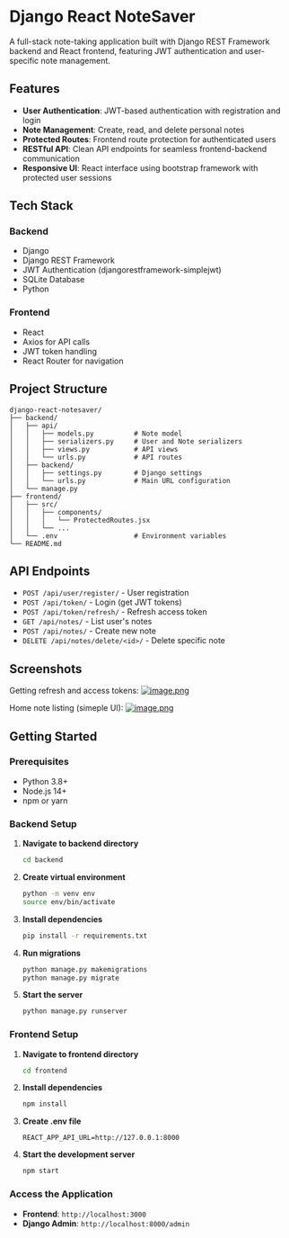 # Django React NoteSaver

A full-stack note-taking application built with Django REST Framework backend and React frontend, featuring JWT authentication and user-specific note management.

## Features

- **User Authentication**: JWT-based authentication with registration and login
- **Note Management**: Create, read, and delete personal notes
- **Protected Routes**: Frontend route protection for authenticated users
- **RESTful API**: Clean API endpoints for seamless frontend-backend communication
- **Responsive UI**: React interface using bootstrap framework with protected user sessions

## Tech Stack

### Backend
- Django 
- Django REST Framework
- JWT Authentication (djangorestframework-simplejwt)
- SQLite Database
- Python

### Frontend
- React
- Axios for API calls
- JWT token handling
- React Router for navigation


## Project Structure

```
django-react-notesaver/
├── backend/
│   ├── api/
│   │   ├── models.py          # Note model
│   │   ├── serializers.py     # User and Note serializers
│   │   ├── views.py           # API views
│   │   └── urls.py            # API routes
│   ├── backend/
│   │   ├── settings.py        # Django settings
│   │   └── urls.py            # Main URL configuration
│   └── manage.py
├── frontend/
│   ├── src/
│   │   ├── components/
│   │   │   └── ProtectedRoutes.jsx
│   │   └── ...
│   └── .env                   # Environment variables
└── README.md
```

## API Endpoints

- `POST /api/user/register/` - User registration
- `POST /api/token/` - Login (get JWT tokens)
- `POST /api/token/refresh/` - Refresh access token
- `GET /api/notes/` - List user's notes
- `POST /api/notes/` - Create new note
- `DELETE /api/notes/delete/<id>/` - Delete specific note

## Screenshots

Getting refresh and access tokens:
[![image.png](https://i.postimg.cc/C5ZY5k83/image.png)](https://postimg.cc/ctNP5KXh)

Home note listing (simeple UI):
[![image.png](https://i.postimg.cc/Dw0DTnqN/image.png)](https://postimg.cc/nX8TK8SK)


## Getting Started

### Prerequisites
- Python 3.8+
- Node.js 14+
- npm or yarn

### Backend Setup

1. **Navigate to backend directory**
   ```bash
   cd backend
   ```

2. **Create virtual environment**
   ```bash
   python -m venv env
   source env/bin/activate 
   ```

3. **Install dependencies**
   ```bash
   pip install -r requirements.txt
   ```

4. **Run migrations**
   ```bash
   python manage.py makemigrations
   python manage.py migrate
   ```

5. **Start the server**
   ```bash
   python manage.py runserver
   ```

### Frontend Setup

1. **Navigate to frontend directory**
   ```bash
   cd frontend
   ```

2. **Install dependencies**
   ```bash
   npm install
   ```

3. **Create .env file**
   ```
   REACT_APP_API_URL=http://127.0.0.1:8000
   ```

4. **Start the development server**
   ```bash
   npm start
   ```

### Access the Application

- **Frontend**: `http://localhost:3000`
- **Django Admin**: `http://localhost:8000/admin`

